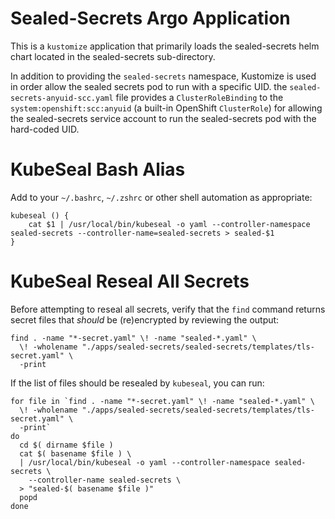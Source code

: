 
# Sealed-Secrets Argo Application

This is a `kustomize` application that primarily loads the sealed-secrets helm chart located in the sealed-secrets sub-directory.

In addition to providing the `sealed-secrets` namespace, Kustomize is used in
order allow the sealed secrets pod to run with a specific UID. the
`sealed-secrets-anyuid-scc.yaml` file provides a `ClusterRoleBinding` to the
`system:openshift:scc:anyuid` (a built-in OpenShift `ClusterRole`) for allowing
the sealed-secrets service account to run the sealed-secrets pod with the
hard-coded UID.

# KubeSeal Bash Alias

Add to your `~/.bashrc`, `~/.zshrc` or other shell automation as appropriate:

    kubeseal () {
        cat $1 | /usr/local/bin/kubeseal -o yaml --controller-namespace sealed-secrets --controller-name=sealed-secrets > sealed-$1
    }

# KubeSeal Reseal All Secrets

Before attempting to reseal all secrets, verify that the `find` command returns
secret files that *should* be (re)encrypted by reviewing the output:

    find . -name "*-secret.yaml" \! -name "sealed-*.yaml" \
      \! -wholename "./apps/sealed-secrets/sealed-secrets/templates/tls-secret.yaml" \
      -print

If the list of files should be resealed by `kubeseal`, you can run:

    for file in `find . -name "*-secret.yaml" \! -name "sealed-*.yaml" \
      \! -wholename "./apps/sealed-secrets/sealed-secrets/templates/tls-secret.yaml" \
      -print`
    do
      cd $( dirname $file )
      cat $( basename $file ) \
      | /usr/local/bin/kubeseal -o yaml --controller-namespace sealed-secrets \
        --controller-name sealed-secrets \
      > "sealed-$( basename $file )"
      popd
    done
